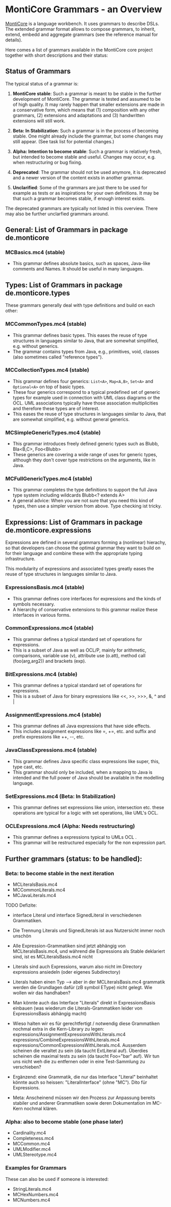 
# MontiCore Grammars - an Overview

[MontiCore](http://www.monticore.de) is a language workbench. It uses 
grammars to describe DSLs. The extended 
grammar format allows to compose grammars, to inherit, extend, embedd 
and aggregate grammars (see the reference manual for details).

Here comes a list of grammars available in the MontiCore core project 
together with short descriptions and their status:


## Status of Grammars 

The typical status of a grammar is:

1. **MontiCore stable**:
Such a grammar is meant to be stable in the further development of 
MontiCore. The grammar is tested and assumed to be of high quality.
It may rarely happen that smaller extensions are made in a conservative 
form, which means that (1) composition with any other grammars,
(2) extensions and adaptations and (3) handwritten extensions will 
still work.

1. **Beta: In Stabilization**:
Such a grammar is in the process of becoming stable. One might already 
include the grammar, but some changes may still appear.
(See task list for potential changes.)

1. **Alpha: Intention to become stable**:
Such a grammar is relatively fresh, but intended to become stable 
and useful. Changes may occur, e.g. when restructuring or bug fixing.

1. **Deprecated**:
The grammar should not be used anymore, it is deprecated and a newer
version of the content exists in another grammar.

1. **Unclarified**:
Some of the grammars are just there to be used for example as
tests or as inspirations for your own definitions. It may be that 
such a grammar becomes stable, if enough interest exists.

The deprecated grammars are typically not listed in this overview.
There may also be further unclarfied grammars around.


## General: List of Grammars in package de.monticore

### MCBasics.mc4  (stable)
* This grammar defines absolute basics, such as spaces, 
Java-like comments and Names. 
It should be useful in many languages.
  
  
## Types: List of Grammars in package de.monticore.types

These grammars generally deal with type definitions and build on each 
other:

### MCCommonTypes.mc4 (stable)
* This grammar defines basic types. This eases the reuse of type 
structures in languages similar to Java, that are somewhat 
simplified, e.g. without generics.
* The grammar contains types from Java, e.g., primitives, void, 
classes (also sometimes called "reference types").
 
### MCCollectionTypes.mc4 (stable)
* This grammar defines four generics: `List<A>`, `Map<A,B>`, `Set<A>` and 
`Optional<A>` on top of basic types.
* These four generics correspond to a typical predefined set of generic 
types for example used in connection with UML class diagrams or the
OCL. UML associations typically have those association multiplicities and 
therefore these types are of interest.
* This eases the reuse of type structures in languages similar to Java,
that are somewhat simplified, e.g. without general generics.


### MCSimpleGenericTypes.mc4 (stable)
* This grammar introduces freely defined generic types
such as Blubb<A>, Bla<B,C>, Foo<Blubb<D>>
* These generics are covering a wide range of uses for generic types,
although they don't cover type restrictions on the arguments, like in 
Java. 


### MCFullGenericTypes.mc4 (stable)
* This grammar completes the type definitions to 
support the full Java type system including wildcards Blubb<? extends A>
* A general advice: When you are not sure that you need this kind of
types, then use a simpler version from above. Type checking ist tricky.



## Expressions: List of Grammars in package de.monticore.expressions

Expressions are defined in several grammars forming a (nonlinear) hierachy,
so that developers can choose the optimal grammar they want to build on 
for their language and combine these with the appropriate typing 
infrastructure.

This modularity of expressions and associated types greatly eases 
the reuse of type structures in languages similar to Java.


### ExpressionsBasis.mc4 (stable)
* This grammar defines core interfaces for expressions and the 
kinds of symbols necessary.
* A hierarchy of conservative extensions to this grammar realize
these interfaces in various forms.


### CommonExpressions.mc4 (stable)
* This grammar defines a typical standard set of operations for
expressions. 
* This is a subset of Java as well as OCL/P, 
mainly for arithmetic, comparisons, variable use (v), 
attribute use (o.att), method call (foo(arg,arg2)) and brackets (exp).


### BitExpressions.mc4 (stable)
* This grammar defines a typical standard set of operations for
expressions. 
* This is a subset of Java for binary expressions 
like <<, >>, >>>, &, ^ and |


### AssignmentExpressions.mc4 (stable)
* This grammar defines all Java expressions that have side effects.
* This includes assignment expressions like =, +=, etc. and 
suffix and prefix expressions like ++, --, etc.


### JavaClassExpressions.mc4 (stable)
* This grammar defines Java specific class expressions like super, 
this, type cast, etc.
* This grammar should only be included, when a mapping to Java is
intended and the full power of Java should be available in the 
modelling language.


### SetExpressions.mc4 (Beta: In Stabilization)
* This grammar defines set expressions like union, intersection etc.
these operations are typical for a logic with set operations, like 
UML's OCL.


### OCLExpressions.mc4 (Alpha: Needs restructuring)
* This grammar defines a expressions typical to UMLs OCL .
* This grammar will be restructured especially for the non expression part.



## Further grammars (status: to be handled):

### Beta: to become stable in the next iteration

* MCLiteralsBasis.mc4
* MCCommonLiterals.mc4
* MCJavaLiterals.mc4

TODO Defizite:
* interface Literal und interface SignedLiteral in verschiedenen
  Grammatiken.
* Die Trennung Literals und SignedLiterals ist aus Nutzersicht immer 
  noch unschön
* Alle Expression-Grammatiken sind jetzt abhängig von 
   MCLiteralsBasis.mc4, und während die Expressions als Stable 
   deklariert sind, ist es MCLiteralsBasis.mc4 nicht
* Literals sind auch Expressions, warum also nicht im Directory
  expressions ansiedeln (oder eigenes Subdirectory)
* Literals haben einen Typ --> aber in der MCLiteralsBasis.mc4
  grammatik werden die Grundlagen dafür (zB symbol EType)
  nicht gelegt. Wie wollen wir das handhaben?
* Man könnte auch das Interface "Literals" direkt in ExpressionsBasis
  einbauen (was wiederum die Literals-Grammatiken leider von 
  ExpressionsBasis abhängig macht)
* Wieso halten wir es für gerechtfertigt / notwendig diese Grammatiken
nochmal extra in die Kern-Library zu legen:
 expressions/AssignmentExpressionsWithLiterals.mc4
 expressions/CombineExpressionsWithLiterals.mc4
 expressions/CommonExpressionsWithLiterals.mc4.
 Ausserdem scheinen die veraltet zu sein (da taucht ExtLiteral auf).
 Überdies scheinen die maximal tests zu sein (da taucht Foo="bar" auf).
 Wir tun uns nicht weh die zu entfernen oder in eine Test-Sammlung zu verschieben?
* Ergänzend: eine Grammatik, die nur das Interface "Literal" 
beinhaltet könnte auch so heissen: "LiteralInterface"
(ohne "MC"). Dito für Expressions.

* Meta: Anscheinend müssen wir den Prozess zur Anpassung bereits
stabiler und anderer Grammatiken sowie deren Dokumentation
im MC-Kern nochmal klären.



### Alpha: also to become stable (one phase later)

* Cardinality.mc4
* Completeness.mc4
* MCCommon.mc4
* UMLModifier.mc4
* UMLStereotype.mc4

### Examples for Grammars 

These can also be used if someone is interested:

* StringLiterals.mc4
* MCHexNumbers.mc4
* MCNumbers.mc4





